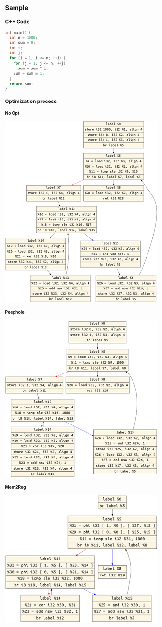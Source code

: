 ## Sample

### C++ Code

```c++
int main() {
  int n = 1000;
  int sum = 0;
  int i;
  int j;
  for (i = 1; i <= n; ++i) {
    for (j = 1; j <= n; ++j)
      sum = sum ^ i;
    sum = sum & 1;
  }
  return sum;
}
```

### Optimization process

#### No Opt
<img src="no_opt.png" width = "600px"/>

#### Peephole

<img src="peephole.png" width = "600px"/>

#### Mem2Reg

<img src="mem2reg.png" width = "600px"/>